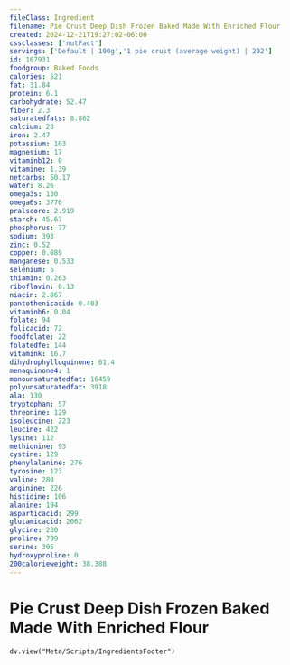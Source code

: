 ```yaml
---
fileClass: Ingredient
filename: Pie Crust Deep Dish Frozen Baked Made With Enriched Flour
created: 2024-12-21T19:27:02-06:00
cssclasses: ['nutFact']
servings: ['Default | 100g','1 pie crust (average weight) | 202']
id: 167931
foodgroup: Baked Foods
calories: 521
fat: 31.84
protein: 6.1
carbohydrate: 52.47
fiber: 2.3
saturatedfats: 8.862
calcium: 23
iron: 2.47
potassium: 103
magnesium: 17
vitaminb12: 0
vitamine: 1.39
netcarbs: 50.17
water: 8.26
omega3s: 130
omega6s: 3776
pralscore: 2.919
starch: 45.67
phosphorus: 77
sodium: 393
zinc: 0.52
copper: 0.089
manganese: 0.533
selenium: 5
thiamin: 0.263
riboflavin: 0.13
niacin: 2.867
pantothenicacid: 0.403
vitaminb6: 0.04
folate: 94
folicacid: 72
foodfolate: 22
folatedfe: 144
vitamink: 16.7
dihydrophylloquinone: 61.4
menaquinone4: 1
monounsaturatedfat: 16459
polyunsaturatedfat: 3918
ala: 130
tryptophan: 57
threonine: 129
isoleucine: 223
leucine: 422
lysine: 112
methionine: 93
cystine: 129
phenylalanine: 276
tyrosine: 123
valine: 280
arginine: 226
histidine: 106
alanine: 194
asparticacid: 299
glutamicacid: 2062
glycine: 230
proline: 799
serine: 305
hydroxyproline: 0
200calorieweight: 38.388
---
```


# Pie Crust Deep Dish Frozen Baked Made With Enriched Flour

```dataviewjs
dv.view("Meta/Scripts/IngredientsFooter")
```